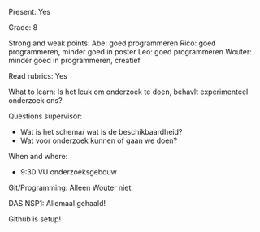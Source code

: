 
Present: Yes

Grade: 8

Strong and weak points:
  Abe: goed programmeren
  Rico: goed programmeren, minder goed in poster
  Leo: goed programmeren
  Wouter: minder goed in programmeren, creatief

Read rubrics: Yes

What to learn: Is het leuk om onderzoek te doen, behavlt experimenteel onderzoek ons?

Questions supervisor:
  - Wat is het schema/ wat is de beschikbaardheid?
  - Wat voor onderzoek kunnen of gaan we doen?

When and where:
  - 9:30 VU onderzoeksgebouw

Git/Programming:
  Alleen Wouter niet.



DAS NSP1:
  Allemaal gehaald!

Github is setup!

